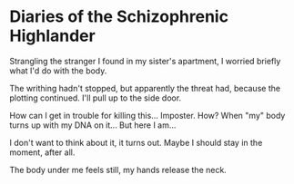 # Diaries of the Schizophrenic Highlander

Strangling the stranger I found in my sister's apartment, I worried briefly what I'd do with the body. 

The writhing hadn't stopped, but apparently the threat had, because the plotting continued. I'll pull up to the side door.

How can I get in trouble for killing this... Imposter. How? When "my" body turns up with my DNA on it... But here I am... 

I don't want to think about it, it turns out. Maybe I should stay in the moment, after all. 

The body under me feels still, my hands release the neck. 